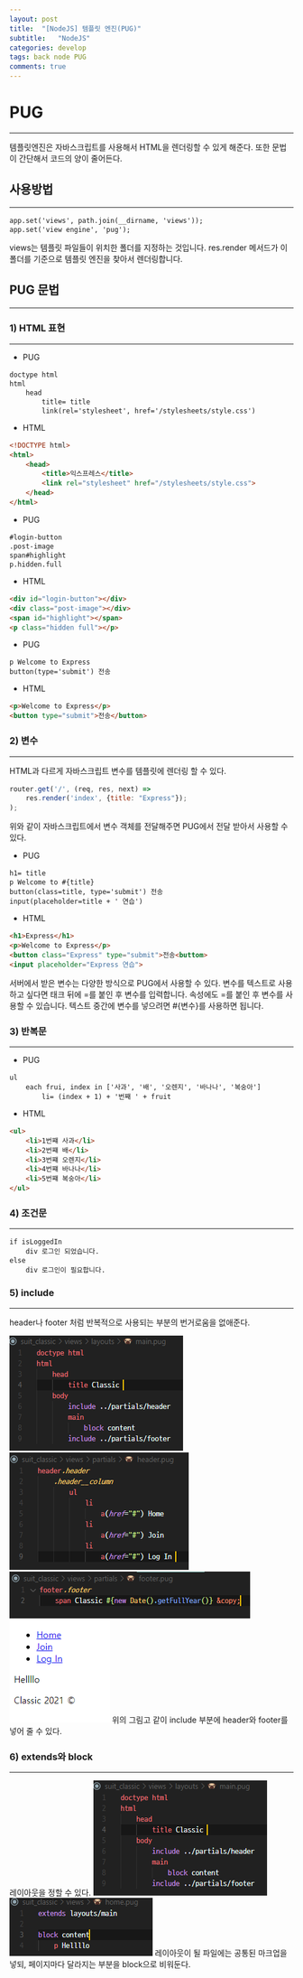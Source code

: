 ```yaml
---
layout: post
title:  "[NodeJS] 템플릿 엔진(PUG)"
subtitle:   "NodeJS"
categories: develop
tags: back node PUG
comments: true
---
```


# PUG
---
템플릿엔진은 자바스크립트를 사용해서 HTML을 렌더링할 수 있게 해준다. 또한 문법이 간단해서 코드의 양이 줄어든다.

## 사용방법
---
```
app.set('views', path.join(__dirname, 'views'));
app.set('view engine', 'pug');
```
views는 템플릿 파일들이 위치한 폴더를 지정하는 것입니다. res.render 메서드가 이 폴더를 기준으로 템플릿 엔진을 찾아서 렌더링합니다.

## PUG 문법
---
### 1) HTML 표현
---
- PUG
```pug
doctype html
html
    head
        title= title
        link(rel='stylesheet', href='/stylesheets/style.css')
```
- HTML
```html
<!DOCTYPE html>
<html>
    <head>
        <title>익스프레스</title>
        <link rel="stylesheet" href="/stylesheets/style.css">
    </head>
</html>
```
- PUG
```pug
#login-button
.post-image
span#highlight
p.hidden.full
```
- HTML
```html
<div id="login-button"></div>
<div class="post-image"></div>
<span id="highlight"></span>
<p class="hidden full"></p>
```
- PUG
```pug
p Welcome to Express
button(type='submit') 전송
```
- HTML
```html
<p>Welcome to Express</p>
<button type="submit">전송</button>
```

### 2) 변수
---
HTML과 다르게 자바스크립트 변수를 템플릿에 렌더링 할 수 있다.
```javascript
router.get('/', (req, res, next) => 
    res.render('index', {title: "Express"});
);
```
위와 같이 자바스크립트에서 변수 객체를 전달해주면 PUG에서 전달 받아서 사용할 수 있다.
- PUG
```pug
h1= title
p Welcome to #{title}
button(class=title, type='submit') 전송
input(placeholder=title + ' 연습')
```
- HTML
```html
<h1>Express</h1>
<p>Welcome to Express</p>
<button class="Express" type="submit">전송<buttom>
<input placeholder="Express 연습">
```
서버에서 받은 변수는 다양한 방식으로 PUG에서 사용할 수 있다. 변수를 텍스트로 사용하고 싶다면 태크 뒤에 =를 붙인 후 변수를 입력합니다. 속성에도 =를 붙인 후 변수를 사용할 수 있습니다. 텍스트 중간에 변수를 넣으려면 #{변수}를 사용하면 됩니다.

### 3) 반복문
---
- PUG
```pug
ul
    each frui, index in ['사과', '배', '오렌지', '바나나', '복숭아']
        li= (index + 1) + '번째 ' + fruit
```
- HTML
```html
<ul>
    <li>1번쨰 사과</li>
    <li>2번쨰 배</li>
    <li>3번쨰 오렌지</li>
    <li>4번쨰 바나나</li>
    <li>5번쨰 복숭아</li>
</ul>
```

### 4) 조건문
---
```pug
if isLoggedIn
    div 로그인 되었습니다.
else
    div 로그인이 필요합니다.
```

### 5) include
---
header나 footer 처럼 반복적으로 사용되는 부분의 번거로움을 없애준다.

![그림 1-1](/assets/img/web/troubleshooting/1-4.PNG)
![그림 1-1](/assets/img/web/troubleshooting/1-5.PNG)
![그림 1-1](/assets/img/web/troubleshooting/1-6.PNG)
![그림 1-1](/assets/img/web/troubleshooting/1-7.PNG)
위의 그림고 같이 include 부분에 header와 footer를 넣어 줄 수 있다.

### 6) extends와 block
---
레이아웃을 정할 수 있다.
![그림 1-1](/assets/img/web/troubleshooting/1-4.PNG)
![그림 1-1](/assets/img/web/troubleshooting/1-8.PNG)
레이아웃이 될 파일에는 공통된 마크업을 넣되, 페이지마다 달라지는 부분을 block으로 비워둔다.